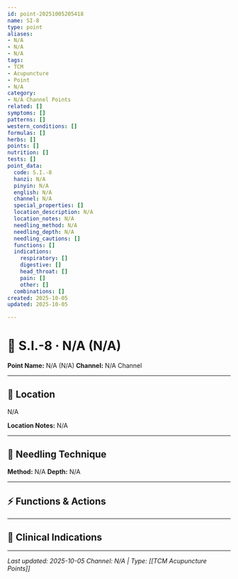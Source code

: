 ```yaml
---
id: point-20251005205418
name: SI-8
type: point
aliases:
- N/A
- N/A
- N/A
tags:
- TCM
- Acupuncture
- Point
- N/A
category:
- N/A Channel Points
related: []
symptoms: []
patterns: []
western_conditions: []
formulas: []
herbs: []
points: []
nutrition: []
tests: []
point_data:
  code: S.I.-8
  hanzi: N/A
  pinyin: N/A
  english: N/A
  channel: N/A
  special_properties: []
  location_description: N/A
  location_notes: N/A
  needling_method: N/A
  needling_depth: N/A
  needling_cautions: []
  functions: []
  indications:
    respiratory: []
    digestive: []
    head_throat: []
    pain: []
    other: []
  combinations: []
created: 2025-10-05
updated: 2025-10-05

---
```


# 📍 S.I.-8 · N/A (N/A)

**Point Name:** N/A (N/A)
**Channel:** N/A Channel

---

## 📍 Location

N/A

**Location Notes:**
N/A

---

## 🔧 Needling Technique

**Method:** N/A
**Depth:** N/A

---

## ⚡ Functions & Actions

---

## 🎯 Clinical Indications

---

*Last updated: 2025-10-05*
*Channel: N/A | Type: [[TCM Acupuncture Points]]*
